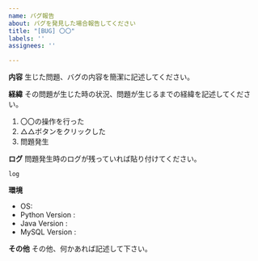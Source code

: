 ```yaml
---
name: バグ報告
about: バグを発見した場合報告してください
title: "[BUG] 〇〇"
labels: ''
assignees: ''

---
```


**内容**
生じた問題、バグの内容を簡潔に記述してください。

**経緯**
その問題が生じた時の状況、問題が生じるまでの経緯を記述してください。
1. 〇〇の操作を行った
2. △△ボタンをクリックした
3. 問題発生

**ログ**
問題発生時のログが残っていれば貼り付けてください。
```
log
```

**環境**
 - OS: 
 - Python Version : 
 - Java Version :
 - MySQL Version : 

**その他**
その他、何かあれば記述して下さい。
